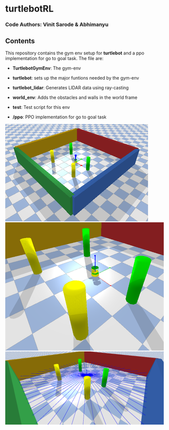 # turtlebotRL

### Code Authors: Vinit Sarode & Abhimanyu

## Contents
This repository contains the gym env setup for **turtlebot** and a ppo implementation for go to goal task. The file are:

  * **TurtlebotGymEnv**: The gym-env
  * **turtlebot**: sets up the major funtions needed by the gym-env
  * **turtlebot_lidar**: Generates LIDAR data using ray-casting
  * **world_env**: Adds the obstacles and walls in the world frame
  * **test**: Test script for this env

  * **/ppo**: PPO implementation for go to goal task

![](images/env1.png)
![](images/env2.png)
![](images/lidar.png)
